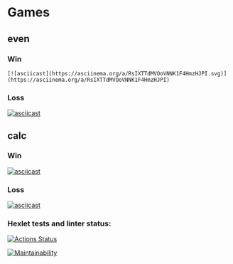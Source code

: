 # Games
 ## even
  ### Win
    [![asciicast](https://asciinema.org/a/RsIXTTdMVOoVNNK1F4HmzHJPI.svg)](https://asciinema.org/a/RsIXTTdMVOoVNNK1F4HmzHJPI)

  ### Loss
   [![asciicast](https://asciinema.org/a/R8LglBRVZwG8OrjUAabNQI5Tl.svg)](https://asciinema.org/a/R8LglBRVZwG8OrjUAabNQI5Tl)
 
 ## calc
  ### Win
   [![asciicast](https://asciinema.org/a/q2bhnwsod5NxlFZavf4hSOzId.svg)](https://asciinema.org/a/q2bhnwsod5NxlFZavf4hSOzId)
  
  ### Loss
   [![asciicast](https://asciinema.org/a/CalWsx9AyS9zj9skztmA4slXG.svg)](https://asciinema.org/a/CalWsx9AyS9zj9skztmA4slXG)
### Hexlet tests and linter status:
[![Actions Status](https://github.com/Nesterrr/frontend-project-44/workflows/hexlet-check/badge.svg)](https://github.com/Nesterrr/frontend-project-44/actions)

[![Maintainability](https://api.codeclimate.com/v1/badges/df76292ac903de5beeca/maintainability)](https://codeclimate.com/github/Nesterrr/frontend-project-44/maintainability)

